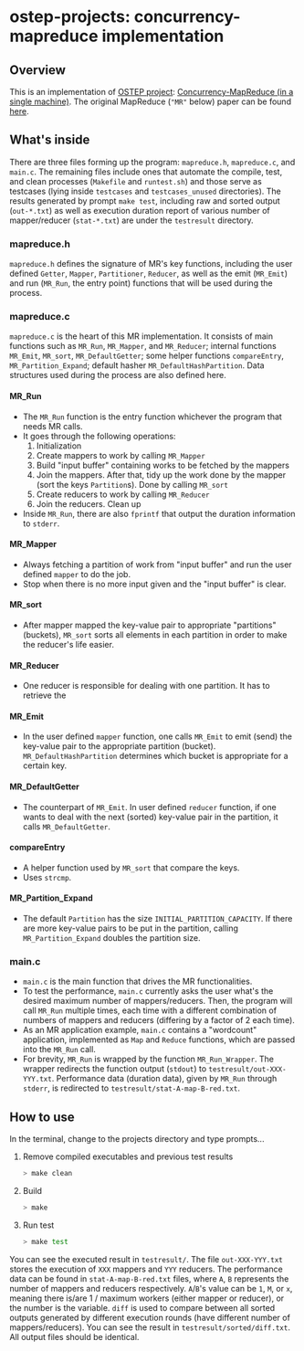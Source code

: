 # ostep-projects: concurrency-mapreduce implementation
## Overview
This is an implementation of [OSTEP project](https://github.com/remzi-arpacidusseau/ostep-projects): [Concurrency-MapReduce (in a single machine)](https://github.com/remzi-arpacidusseau/ostep-projects/tree/master/concurrency-mapreduce). The original MapReduce (`"MR"` below) paper can be found [here](https://static.googleusercontent.com/media/research.google.com/en//archive/mapreduce-osdi04.pdf).

## What's inside
There are three files forming up the program: `mapreduce.h`, `mapreduce.c`, and `main.c`. The remaining files include ones that automate the compile, test, and clean processes (`Makefile` and `runtest.sh`) and those serve as testcases (lying inside `testcases` and `testcases_unused` directories). The results generated by prompt `make test`, including raw and sorted output (`out-*.txt`) as well as execution duration report of various number of mapper/reducer (`stat-*.txt`) are under the `testresult` directory.

### mapreduce.h
`mapreduce.h` defines the signature of MR's key functions, including the user defined `Getter`, `Mapper`, `Partitioner`, `Reducer`, as well as the emit (`MR_Emit`) and run (`MR_Run`, the entry point) functions that will be used during the process.

### mapreduce.c
`mapreduce.c` is the heart of this MR implementation. It consists of main functions such as `MR_Run`, `MR_Mapper`, and `MR_Reducer`; internal functions `MR_Emit`, `MR_sort`, `MR_DefaultGetter`; some helper functions `compareEntry`, `MR_Partition_Expand`; default hasher `MR_DefaultHashPartition`. Data structures used during the process are also defined here.
#### MR_Run
- The `MR_Run` function is the entry function whichever the program that needs MR calls. 
- It goes through the following operations:
  1. Initialization
  2. Create mappers to work by calling `MR_Mapper`
  3. Build "input buffer" containing works to be fetched by the mappers
  4. Join the mappers. After that, tidy up the work done by the mapper (sort the keys `Partition`s). Done by calling `MR_sort`
  5. Create reducers to work by calling `MR_Reducer`
  6. Join the reducers. Clean up
- Inside `MR_Run`, there are also `fprintf` that output the duration information to `stderr`.

#### MR_Mapper
- Always fetching a partition of work from "input buffer" and run the user defined `mapper` to do the job.
- Stop when there is no more input given and the "input buffer" is clear.

#### MR_sort
- After mapper mapped the key-value pair to appropriate "partitions" (buckets), `MR_sort` sorts all elements in each partition in order to make the reducer's life easier.

#### MR_Reducer
- One reducer is responsible for dealing with one partition. It has to retrieve the 

#### MR_Emit
- In the user defined `mapper` function, one calls `MR_Emit` to emit (send) the key-value pair to the appropriate partition (bucket). `MR_DefaultHashPartition` determines which bucket is appropriate for a certain key.

#### MR_DefaultGetter
- The counterpart of `MR_Emit`. In user defined `reducer` function, if one wants to deal with the next (sorted) key-value pair in the partition, it calls `MR_DefaultGetter`.

#### compareEntry
- A helper function used by `MR_sort` that compare the keys.
- Uses `strcmp`.

#### MR_Partition_Expand
- The default `Partition` has the size `INITIAL_PARTITION_CAPACITY`. If there are more key-value pairs to be put in the partition, calling `MR_Partition_Expand` doubles the partition size. 

### main.c
- `main.c` is the main function that drives the MR functionalities. 
- To test the performance, `main.c` currently asks the user what's the desired maximum number of mappers/reducers. Then, the program will call `MR_Run` multiple times, each time with a different combination of numbers of mappers and reducers (differing by a factor of 2 each time).
- As an MR application example, `main.c` contains a "wordcount" application, implemented as `Map` and `Reduce` functions, which are passed into the `MR_Run` call.
- For brevity, `MR_Run` is wrapped by the function `MR_Run_Wrapper`. The wrapper redirects the function output (`stdout`) to `testresult/out-XXX-YYY.txt`. Performance data (duration data), given by `MR_Run` through `stderr`, is redirected to `testresult/stat-A-map-B-red.txt`.

## How to use
In the terminal, change to the projects directory and type prompts...
1. Remove compiled executables and previous test results
    ```bash
    > make clean
    ```
2. Build
    ```bash
    > make
    ```
3. Run test
    ```bash
    > make test
    ```
You can see the executed result in `testresult/`. The file `out-XXX-YYY.txt` stores the execution of `XXX` mappers and `YYY` reducers. The performance data can be found in `stat-A-map-B-red.txt` files, where `A`, `B` represents the number of mappers and reducers respectively. `A`/`B`'s value can be `1`, `M`, or `x`, meaning there is/are 1 / maximum workers (either mapper or reducer), or the number is the variable. `diff` is used to compare between all sorted outputs generated by different execution rounds (have different number of mappers/reducers). You can see the result in `testresult/sorted/diff.txt`. All output files should be identical.